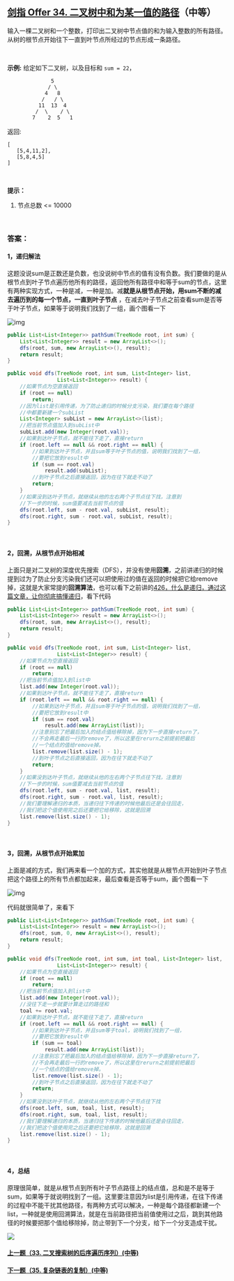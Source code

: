 ## [剑指 Offer 34. 二叉树中和为某一值的路径](https://leetcode-cn.com/problems/er-cha-shu-zhong-he-wei-mou-yi-zhi-de-lu-jing-lcof/)（中等）

输入一棵二叉树和一个整数，打印出二叉树中节点值的和为输入整数的所有路径。从树的根节点开始往下一直到叶节点所经过的节点形成一条路径。

<br/>

**示例:**
给定如下二叉树，以及目标和 `sum = 22`，

```
              5
             / \
            4   8
           /   / \
          11  13  4
         /  \    / \
        7    2  5   1
```

返回:

```
[
   [5,4,11,2],
   [5,8,4,5]
]
```

<br/>

**提示：**

1. 节点总数 <= 10000

<br/>

### 答案：

#### 1，递归解法

这题没说sum是正数还是负数，也没说树中节点的值有没有负数。我们要做的是从根节点到叶子节点遍历他所有的路径，返回他所有路径中和等于sum的节点，这里有两种实现方式，一种是减，一种是加。减**就是从根节点开始，用sum不断的减去遍历到的每一个节点，一直到叶子节点** ，在减去叶子节点之前查看sum是否等于叶子节点，如果等于说明我们找到了一组，画个图看一下

![img](https://mmbiz.qpic.cn/mmbiz_png/PGmTibd8KQBGYLfsVbxTIL30DGjQPXgqC8SqNO8Nal8EyZQmPG6cjcJOv7bDdn8EjQ4MC2rEAoVXH9yNlibacW6Q/640?wx_fmt=png&tp=webp&wxfrom=5&wx_lazy=1&wx_co=1)



```java
public List<List<Integer>> pathSum(TreeNode root, int sum) {
    List<List<Integer>> result = new ArrayList<>();
    dfs(root, sum, new ArrayList<>(), result);
    return result;
}

public void dfs(TreeNode root, int sum, List<Integer> list,
                List<List<Integer>> result) {
    //如果节点为空直接返回
    if (root == null)
        return;
    //因为list是引用传递，为了防止递归的时候分支污染，我们要在每个路径
    //中都要新建一个subList
    List<Integer> subList = new ArrayList<>(list);
    //把当前节点值加入到subList中
    subList.add(new Integer(root.val));
    //如果到达叶子节点，就不能往下走了，直接return
    if (root.left == null && root.right == null) {
        //如果到达叶子节点，并且sum等于叶子节点的值，说明我们找到了一组，
        //要把它放到result中
        if (sum == root.val)
            result.add(subList);
        //到叶子节点之后直接返回，因为在往下就走不动了
        return;
    }
    //如果没到达叶子节点，就继续从他的左右两个子节点往下找，注意到
    //下一步的时候，sum值要减去当前节点的值
    dfs(root.left, sum - root.val, subList, result);
    dfs(root.right, sum - root.val, subList, result);
}
```

<br/>

#### 2，回溯，从根节点开始相减

上面只是对二叉树的深度优先搜索（DFS），并没有使用**回溯**，之前讲递归的时候提到过为了防止分支污染我们还可以把使用过的值在返回的时候把它给remove掉，这就是大家常提的**回溯算法**，也可以看下之前讲的[426，什么是递归，通过这篇文章，让你彻底搞懂递归](http://mp.weixin.qq.com/s?__biz=MzU0ODMyNDk0Mw==&mid=2247487910&idx=1&sn=2670aec7139c6b98e83ff66114ac1cf7&chksm=fb418286cc360b90741ed54fecd62fd45571b2caba3e41473a7ea0934f918d4b31537689c664&scene=21#wechat_redirect)，看下代码

```java
public List<List<Integer>> pathSum(TreeNode root, int sum) {
    List<List<Integer>> result = new ArrayList<>();
    dfs(root, sum, new ArrayList<>(), result);
    return result;
}

public void dfs(TreeNode root, int sum, List<Integer> list,
                List<List<Integer>> result) {
    //如果节点为空直接返回
    if (root == null)
        return;
    //把当前节点值加入到list中
    list.add(new Integer(root.val));
    //如果到达叶子节点，就不能往下走了，直接return
    if (root.left == null && root.right == null) {
        //如果到达叶子节点，并且sum等于叶子节点的值，说明我们找到了一组，
        //要把它放到result中
        if (sum == root.val)
            result.add(new ArrayList(list));
        //注意别忘了把最后加入的结点值给移除掉，因为下一步直接return了，
        //不会再走最后一行的remove了，所以这里在rerurn之前提前把最后
        //一个结点的值给remove掉。
        list.remove(list.size() - 1);
        //到叶子节点之后直接返回，因为在往下就走不动了
        return;
    }
    //如果没到达叶子节点，就继续从他的左右两个子节点往下找，注意到
    //下一步的时候，sum值要减去当前节点的值
    dfs(root.left, sum - root.val, list, result);
    dfs(root.right, sum - root.val, list, result);
    //我们要理解递归的本质，当递归往下传递的时候他最后还是会往回走，
    //我们把这个值使用完之后还要把它给移除，这就是回溯
    list.remove(list.size() - 1);
}
```

<br/>

#### 3，回溯，从根节点开始累加

上面是减的方式，我们再来看一个加的方式，其实他就是从根节点开始到叶子节点把这个路径上的所有节点都加起来，最后查看是否等于sum，画个图看一下

![img](https://mmbiz.qpic.cn/mmbiz_png/PGmTibd8KQBGYLfsVbxTIL30DGjQPXgqCZxoJTpvMomBmUDibfqzDKLRvWfOxib9IZrH19uAXO73TKVTBClEu2uJA/640?wx_fmt=png&tp=webp&wxfrom=5&wx_lazy=1&wx_co=1)

代码就很简单了，来看下

```java
public List<List<Integer>> pathSum(TreeNode root, int sum) {
    List<List<Integer>> result = new ArrayList<>();
    dfs(root, sum, 0, new ArrayList<>(), result);
    return result;
}

public void dfs(TreeNode root, int sum, int toal, List<Integer> list,
                List<List<Integer>> result) {
    //如果节点为空直接返回
    if (root == null)
        return;
    //把当前节点值加入到list中
    list.add(new Integer(root.val));
    //没往下走一步就要计算走过的路径和
    toal += root.val;
    //如果到达叶子节点，就不能往下走了，直接return
    if (root.left == null && root.right == null) {
        //如果到达叶子节点，并且sum等于toal，说明我们找到了一组，
        //要把它放到result中
        if (sum == toal)
            result.add(new ArrayList(list));
        //注意别忘了把最后加入的结点值给移除掉，因为下一步直接return了，
        //不会再走最后一行的remove了，所以这里在rerurn之前提前把最后
        //一个结点的值给remove掉。
        list.remove(list.size() - 1);
        //到叶子节点之后直接返回，因为在往下就走不动了
        return;
    }
    //如果没到达叶子节点，就继续从他的左右两个子节点往下找
    dfs(root.left, sum, toal, list, result);
    dfs(root.right, sum, toal, list, result);
    //我们要理解递归的本质，当递归往下传递的时候他最后还是会往回走，
    //我们把这个值使用完之后还要把它给移除，这就是回溯
    list.remove(list.size() - 1);
}
```

<br/>

#### 4，总结

原理很简单，就是从根节点到所有叶子节点路径上的结点值，总和是不是等于sum，如果等于就说明找到了一组。这里要注意因为list是引用传递，在往下传递的过程中不能干扰其他路径，有两种方式可以解决，一种是每个路径都新建一个list，一种就是使用回溯算法，就是在当前路径把当前值使用过之后，跳到其他路径的时候要把那个值给移除掉，防止带到下一个分支，给下一个分支造成干扰。





![](https://img-blog.csdnimg.cn/20200807155236311.png)

#### [上一题（33. 二叉搜索树的后序遍历序列）(中等)](https://github.com/sdwwld/leetCode/blob/master/src/main/java/com/wld/java/offer/剑指Offer33.md)

#### [下一题（35. 复杂链表的复制）(中等)](https://github.com/sdwwld/leetCode/blob/master/src/main/java/com/wld/java/offer/剑指Offer35.md)